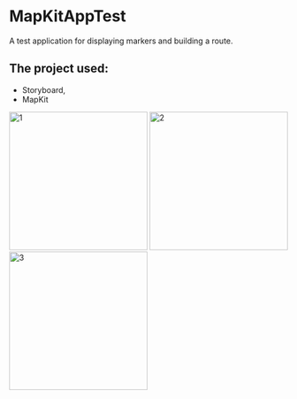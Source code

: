 # MapKitAppTest
A test application for displaying markers and building a route.

## The project used:
+ Storyboard,
+ MapKit

<img width="250" alt="1" src="https://github.com/i40per/MapKitAppTest/assets/97989209/bea84ad3-6146-44bc-9566-c0240a5f7edf">
<img width="250" alt="2" src="https://github.com/i40per/MapKitAppTest/assets/97989209/be46a822-e203-4046-928e-0eeaf819d9fc">
<img width="250" alt="3" src="https://github.com/i40per/MapKitAppTest/assets/97989209/09b296bf-c0e2-44b6-9ae4-c6c8bd3aad6f">


